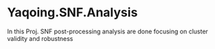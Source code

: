 # Yaqoing.SNF.Analysis
In this Proj. SNF post-processing analysis are done focusing on cluster validity and robustness
